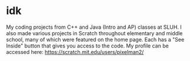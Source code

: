 # idk
My coding projects from C++ and Java (Intro and AP) classes at SLUH.
I also made various projects in Scratch throughout elementary and middle school, many of which were featured on the home page. Each has a "See Inside" button that gives you access to the code. My profile can be accessed here: https://scratch.mit.edu/users/pixelman2/
